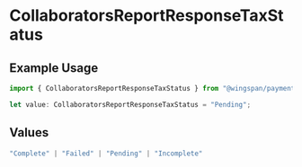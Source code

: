 # CollaboratorsReportResponseTaxStatus

## Example Usage

```typescript
import { CollaboratorsReportResponseTaxStatus } from "@wingspan/payments/sdk/models/shared";

let value: CollaboratorsReportResponseTaxStatus = "Pending";
```

## Values

```typescript
"Complete" | "Failed" | "Pending" | "Incomplete"
```